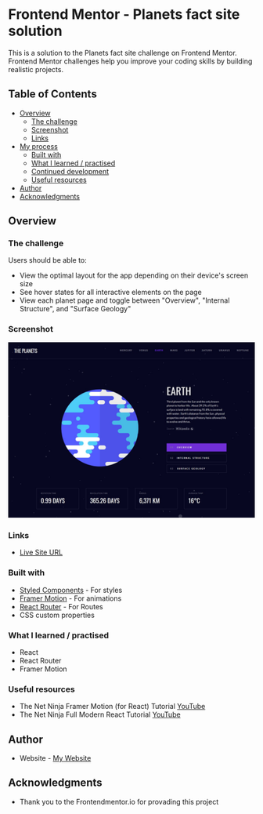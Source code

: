# Frontend Mentor - Planets fact site solution

This is a solution to the Planets fact site challenge on Frontend Mentor. Frontend Mentor challenges help you improve your coding skills by building realistic projects.

## Table of Contents

- [Overview](#overview)
  - [The challenge](#the-challenge)
  - [Screenshot](#screenshot)
  - [Links](#links)
- [My process](#my-process)
  - [Built with](#built-with)
  - [What I learned / practised](#what-i-learned)
  - [Continued development](#continued-development)
  - [Useful resources](#useful-resources)
- [Author](#author)
- [Acknowledgments](#acknowledgments)

## Overview

### The challenge

Users should be able to:

- View the optimal layout for the app depending on their device's screen size
- See hover states for all interactive elements on the page
- View each planet page and toggle between "Overview", "Internal Structure", and "Surface Geology"

### Screenshot

![Solution preview for Planets Fact Site challenge](public/images/Planets-Fact-Site-Screen.jpg)

### Links

- [Live Site URL](https://planets-fact-terejko.netlify.app)

### Built with

- [Styled Components](https://styled-components.com/) - For styles
- [Framer Motion](https://www.framer.com/motion/) - For animations
- [React Router](https://reactrouter.com/) - For Routes
- CSS custom properties

### What I learned / practised

- React
- React Router
- Framer Motion

### Useful resources

- The Net Ninja Framer Motion (for React) Tutorial [YouTube](https://www.youtube.com/playlist?list=PL4cUxeGkcC9iHDnQfTHEVVceOEBsOf07i)
- The Net Ninja Full Modern React Tutorial [YouTube](https://www.youtube.com/playlist?list=PL4cUxeGkcC9gZD-Tvwfod2gaISzfRiP9d)

## Author

- Website - [My Website](https://terejkodev.netlify.app)

## Acknowledgments

- Thank you to the Frontendmentor.io for provading this project
